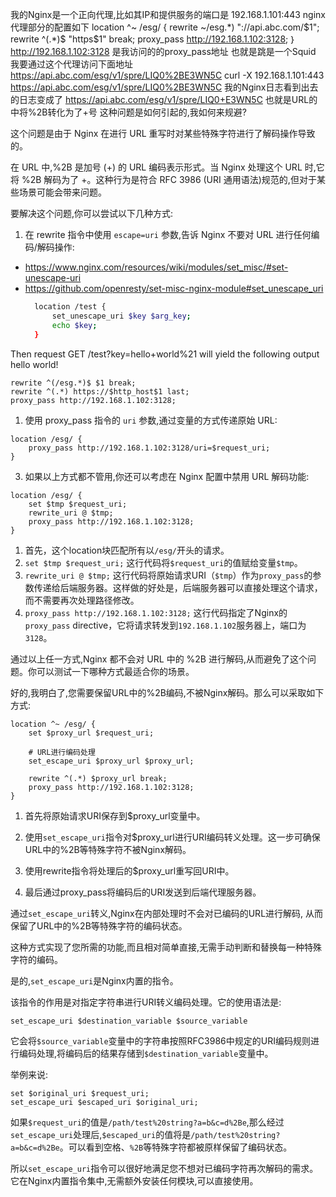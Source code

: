 



我的Nginx是一个正向代理,比如其IP和提供服务的端口是 192.168.1.101:443
nginx代理部分的配置如下
location ^~ /esg/ {
rewrite ~/esg.*) "://api.abc.com/$1"; 
rewrite ^(.*)$ "https$1" break;
proxy_pass http://192.168.1.102:3128;
｝
http://192.168.1.102:3128 是我访问的的proxy_pass地址 也就是跳是一个Squid
我要通过这个代理访问下面地址
https://api.abc.com/esg/v1/spre/LIQ0%2BE3WN5C
curl -X 192.168.1.101:443 https://api.abc.com/esg/v1/spre/LIQ0%2BE3WN5C
我的Nginx日志看到出去的日志变成了
https://api.abc.com/esg/v1/spre/LIQ0+E3WN5C
也就是URL的中将%2B转化为了+号
这种问题是如何引起的,我如何来规避?


这个问题是由于 Nginx 在进行 URL 重写时对某些特殊字符进行了解码操作导致的。

在 URL 中,%2B 是加号 (+) 的 URL 编码表示形式。当 Nginx 处理这个 URL 时,它将 %2B 解码为了 +。这种行为是符合 RFC 3986 (URI 通用语法)规范的,但对于某些场景可能会带来问题。

要解决这个问题,你可以尝试以下几种方式:

1. 在 rewrite 指令中使用 `escape=uri` 参数,告诉 Nginx 不要对 URL 进行任何编码/解码操作:
- https://www.nginx.com/resources/wiki/modules/set_misc/#set-unescape-uri
- https://github.com/openresty/set-misc-nginx-module#set_unescape_uri
  ```bash
    location /test {
        set_unescape_uri $key $arg_key;
        echo $key;
    }
  ```
Then request GET /test?key=hello+world%21 will yield the following output
hello world!


```
rewrite ^(/esg.*)$ $1 break;
rewrite ^(.*) https://$http_host$1 last;
proxy_pass http://192.168.1.102:3128;
```

1. 使用 proxy_pass 指令的 `uri` 参数,通过变量的方式传递原始 URL:

```
location /esg/ {
    proxy_pass http://192.168.1.102:3128/uri=$request_uri;
}
```

3. 如果以上方式都不管用,你还可以考虑在 Nginx 配置中禁用 URL 解码功能:

```
location /esg/ {
    set $tmp $request_uri;
    rewrite_uri @ $tmp;
    proxy_pass http://192.168.1.102:3128;
}
```
   1. 首先，这个location块匹配所有以`/esg/`开头的请求。
   2. `set $tmp $request_uri;` 这行代码将`$request_uri`的值赋给变量`$tmp`。
   3. `rewrite_uri @ $tmp;` 这行代码将原始请求URI（`$tmp`）作为`proxy_pass`的参数传递给后端服务器。这样做的好处是，后端服务器可以直接处理这个请求，而不需要再次处理路径修改。
   4. `proxy_pass http://192.168.1.102:3128;` 这行代码指定了Nginx的`proxy_pass` directive，它将请求转发到`192.168.1.102`服务器上，端口为`3128`。


通过以上任一方式,Nginx 都不会对 URL 中的 %2B 进行解码,从而避免了这个问题。你可以测试一下哪种方式最适合你的场景。


好的,我明白了,您需要保留URL中的%2B编码,不被Nginx解码。那么可以采取如下方式:

```nginx
location ^~ /esg/ {
    set $proxy_url $request_uri;

    # URL进行编码处理
    set_escape_uri $proxy_url $proxy_url;

    rewrite ^(.*) $proxy_url break;
    proxy_pass http://192.168.1.102:3128;
}
```

1) 首先将原始请求URI保存到$proxy_url变量中。

2) 使用`set_escape_uri`指令对$proxy_url进行URI编码转义处理。这一步可确保URL中的%2B等特殊字符不被Nginx解码。

3) 使用rewrite指令将处理后的$proxy_url重写回URI中。

4) 最后通过proxy_pass将编码后的URI发送到后端代理服务器。

通过`set_escape_uri`转义,Nginx在内部处理时不会对已编码的URL进行解码, 从而保留了URL中的%2B等特殊字符的编码状态。

这种方式实现了您所需的功能,而且相对简单直接,无需手动判断和替换每一种特殊字符的编码。


是的,`set_escape_uri`是Nginx内置的指令。

该指令的作用是对指定字符串进行URI转义编码处理。它的使用语法是:

```
set_escape_uri $destination_variable $source_variable
```

它会将`$source_variable`变量中的字符串按照RFC3986中规定的URI编码规则进行编码处理,将编码后的结果存储到`$destination_variable`变量中。

举例来说:

```
set $original_uri $request_uri; 
set_escape_uri $escaped_uri $original_uri;
```

如果`$request_uri`的值是`/path/test%20string?a=b&c=d%2Be`,那么经过`set_escape_uri`处理后,`$escaped_uri`的值将是`/path/test%20string?a=b&c=d%2Be`。可以看到空格、`%2B`等特殊字符都被原样保留了编码状态。

所以`set_escape_uri`指令可以很好地满足您不想对已编码字符再次解码的需求。它在Nginx内置指令集中,无需额外安装任何模块,可以直接使用。
